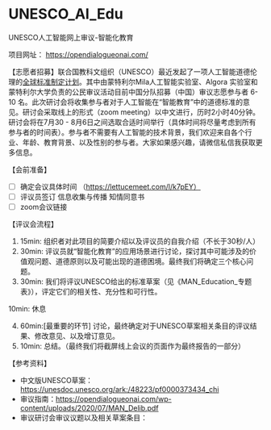 # UNESCO_AI_Edu
UNESCO人工智能网上审议-智能化教育

项目网址： https://opendialogueonai.com/

【志愿者招募】联合国教科文组织（UNESCO）最近发起了一项人工智能道德伦理的[全球标准制定计划](https://zh.unesco.org/artificial-intelligence/ethics)。其中由蒙特利尔Mila人工智能实验室、Algora 实验室和蒙特利尔大学负责的公民审议活动目前中国分队招募（中国）审议志愿参与者 6- 10 名。此次研讨会将收集参与者对于人工智能在“智能教育”中的道德标准的意见。研讨会采取线上的形式（zoom meeting）以中文进行，历时2小时40分钟。研讨会将在7月30 - 8月6日之间选取合适时间举行（具体时间将尽量考虑到所有参与者的时间表）。参与者不需要有人工智能的技术背景，我们欢迎来自各个行业、年龄、教育背景、以及性别的参与者。大家如果感兴趣，请微信私信我获取更多信息。

【会前准备】
* [ ] 确定会议具体时间 （https://lettucemeet.com/l/k7pEY）
* [ ] 评议员签订 信息收集与传播 知情同意书
* [ ] zoom会议链接

【评议会流程】

1. 15min: 组织者对此项目的简要介绍以及评议员的自我介绍（不长于30秒/人）
2. 30min: 评议员就“智能化教育”的应用场景进行讨论，探讨其中可能涉及的价值观问题、道德原则以及可能出现的道德困境。最终我们将确定三个核心问题。
3. 30min: 我们将评议UNESCO给出的标准草案（见《MAN_Education_专题表》），评定它们的相关性、充分性和可行性。

  10min: 休息

4. 60min:[最重要的环节] 讨论，最终确定对于UNESCO草案相关条目的评议结果、修改意见、以及增订意见。
5. 10min: 总结。（最终我们将截屏线上会议的页面作为最终报告的一部分）

【参考资料】
* 中文版UNESCO草案：https://unesdoc.unesco.org/ark:/48223/pf0000373434_chi
* 审议指南：https://opendialogueonai.com/wp-content/uploads/2020/07/MAN_Delib.pdf
* 审议研讨会审议议题以及相关草案条目：


